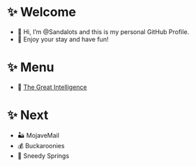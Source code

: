 # ✨ Welcome
- 👋 Hi, I’m @Sandalots and this is my personal GitHub Profile.
- 🍹 Enjoy your stay and have fun!





# ✨ Menu
- 🧑‍ [The Great Intelligence](https://www.sandymacdonald.co.uk)





# ✨ Next
- 🏜️ MojaveMail
- 💰 Buckaroonies
- 🌴 Sneedy Springs





<!---
Sandalots/Sandalots is a ✨ special ✨ repository because its `README.md` (this file) appears on your GitHub profile.
You can click the Preview link to take a look at your changes.
--->




